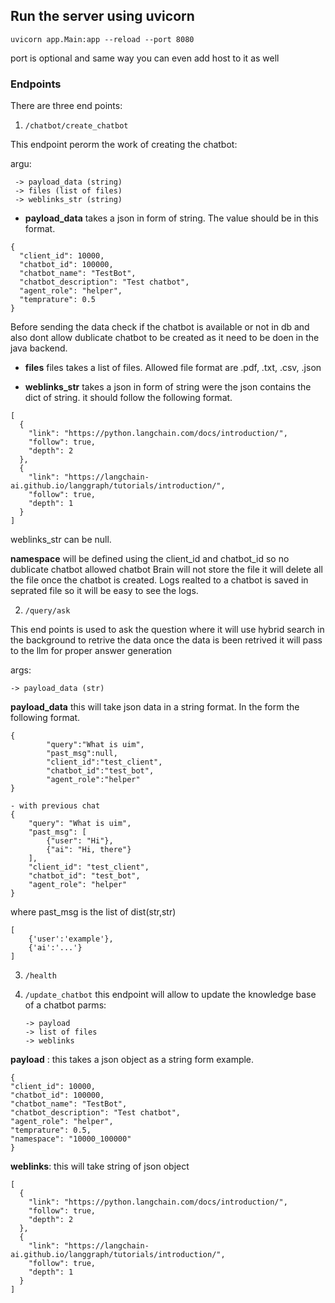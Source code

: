 ## Run the server using uvicorn
```
uvicorn app.Main:app --reload --port 8080
```
port is optional and same way you can even add host to it as well

### Endpoints
There are three end points:
1) ```/chatbot/create_chatbot```
 
This endpoint perorm the work of creating the chatbot:

argu: 
     
     -> payload_data (string)
     -> files (list of files)
     -> weblinks_str (string)

- **payload_data** takes a json in form of string. The value should be in this format.

```
{ 
  "client_id": 10000, 
  "chatbot_id": 100000, 
  "chatbot_name": "TestBot", 
  "chatbot_description": "Test chatbot", 
  "agent_role": "helper", 
  "temprature": 0.5
}
```
Before sending the data check if the chatbot is available or
not in db and also dont allow dublicate chatbot to be created
as it need to be doen in the java backend.

- **files** files takes a list of files. Allowed file format are .pdf, .txt, .csv, .json

- **weblinks_str** takes a json in form of string were the json contains the dict of string.
it should follow the following format.
```
[
  {
    "link": "https://python.langchain.com/docs/introduction/", 
    "follow": true, 
    "depth": 2
  },
  {
    "link": "https://langchain-ai.github.io/langgraph/tutorials/introduction/", 
    "follow": true, 
    "depth": 1
  }
]

```
weblinks_str can be null.

**namespace** will be defined using the client_id and chatbot_id so no dublicate chatbot allowed
chatbot Brain will not store the file it will delete all the file once the chatbot is created.
Logs realted to a chatbot is saved in seprated file so it will be easy to see the logs.

2) ```/query/ask```

This end points is used to ask the question where it will use hybrid search in the background to retrive the data once the data is been retrived it will pass to the llm for proper answer generation

args:
    
    -> payload_data (str)

**payload_data** this will take json data in a string format. In the form the following format.

```
{
        "query":"What is uim",
        "past_msg":null,
        "client_id":"test_client",
        "chatbot_id":"test_bot",
        "agent_role":"helper"
}

- with previous chat
{
    "query": "What is uim",
    "past_msg": [
        {"user": "Hi"},
        {"ai": "Hi, there"}
    ],
    "client_id": "test_client",
    "chatbot_id": "test_bot",
    "agent_role": "helper"
}

```
where past_msg is the list of dist(str,str) 
```
[
    {'user':'example'},
    {'ai':'...'}
]
```

3) ```/health```
4) ```/update_chatbot```
this endpoint will allow to update the knowledge base of a chatbot
parms:

       -> payload
       -> list of files 
       -> weblinks

  **payload** :
  this takes a json object as a string form example.
  ```
  { 
  "client_id": 10000, 
  "chatbot_id": 100000, 
  "chatbot_name": "TestBot", 
  "chatbot_description": "Test chatbot", 
  "agent_role": "helper", 
  "temprature": 0.5,
  "namespace": "10000_100000"
}
```
**weblinks**:
this will take string of json object
```
[
  {
    "link": "https://python.langchain.com/docs/introduction/", 
    "follow": true, 
    "depth": 2
  },
  {
    "link": "https://langchain-ai.github.io/langgraph/tutorials/introduction/", 
    "follow": true, 
    "depth": 1
  }
]
```
